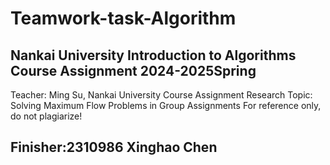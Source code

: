 # Teamwork-task-Algorithm

## Nankai University Introduction to Algorithms Course Assignment 2024-2025Spring
Teacher: Ming Su, Nankai University
Course Assignment Research Topic: Solving Maximum Flow Problems in Group Assignments
For reference only, do not plagiarize!
## Finisher:2310986 Xinghao Chen
